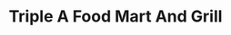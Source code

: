 ---
title: "Triple A Food Mart And Grill"
url: /warsaw/triple-a-food-mart-and-grill/
shop: Lebensmittel
---